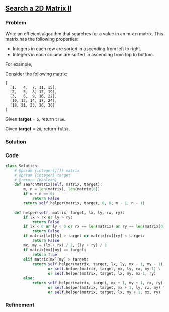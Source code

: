 ## [Search a 2D Matrix II](https://leetcode.com/problems/search-a-2d-matrix-ii/)

### Problem

Write an efficient algorithm that searches for a value in an m x n matrix. This matrix has the following properties:

- Integers in each row are sorted in ascending from left to right.
- Integers in each column are sorted in ascending from top to bottom.

For example,

Consider the following matrix:
```
[
  [1,   4,  7, 11, 15],
  [2,   5,  8, 12, 19],
  [3,   6,  9, 16, 22],
  [10, 13, 14, 17, 24],
  [18, 21, 23, 26, 30]
]
```
Given __target__ = `5`, return `true`.

Given __target__ = `20`, return `false`.

### Solution


### Code

``` Python
class Solution:
    # @param {integer[][]} matrix
    # @param {integer} target
    # @return {boolean}
    def searchMatrix(self, matrix, target):
        m, n = len(matrix), len(matrix[0])
        if m + n == 0:
            return False
        return self.helper(matrix, target, 0, 0, m - 1, n - 1)

    def helper(self, matrix, target, lx, ly, rx, ry):
        if lx > rx or ly > ry:
            return False
        if lx < 0 or ly < 0 or rx == len(matrix) or ry == len(matrix[0]):
            return False
        if matrix[lx][ly] > target or matrix[rx][ry] < target:
            return False
        mx, my = (lx + rx) / 2, (ly + ry) / 2
        if matrix[mx][my] == target:
            return True
        elif matrix[mx][my] > target:
            return self.helper(matrix, target, lx, ly, mx - 1, my - 1) \
                   or self.helper(matrix, target, mx, ly, rx, my-1) \
                   or self.helper(matrix, target, lx, my, mx-1, ry)
        else:
            return self.helper(matrix, target, mx + 1, my + 1, rx, ry) \
                   or self.helper(matrix, target, mx + 1, ly, rx, my) \
                   or self.helper(matrix, target, lx, my + 1, mx, ry)
```

### Refinement
